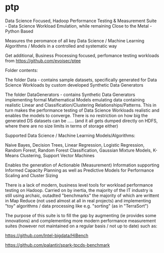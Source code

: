 # ptp
Data Science Focused, Hadoop Performance Testing & Measurement Suite - Data Science Workload Emulation, while remaining Close to the Metal - Python Based

Measures the peromance of all key Data Science / Machine Learning Algorithms / Models in a controlled and systematic way

Get additional, Business Processing focused, perfomance testing workloads from https://github.com/evoisec/ptee

Folder contents:

The folder Data - contains sample datasets, specifically generated for Data Science Workloads by custom developed Synthetic Data Generators

The folder DataGenerators - contains Synthetic Data Generators implementing formal Mathematical Models emulating data containing realistic Linear and Classification/Clustering Relationships/Patterns. This in turn makes the performance testing of Data Science Workloads realistic and enables the models to converge. There is no restriction on how big the generated DS datasets can be ….. (and it all gets dumped directly on HDFS, where there are no size limits in terms of storage either)

Supported Data Science / Machine Learning Models/Algorithms:

Naive Bayes, Decision Trees, Linear Regression, Logistic Regression, Random Forest, Random Forest Classification, Gaussian Mixture Models, K-Means Clustering, Support Vector Machines

Enables the generation of Actionable (Measurement) Information supporting Informed Capacity Planning as well as Predictive Models for Performance Scaling and Cluster Sizing  

There is a lack of modern, business level tools for workload performance testing on Hadoop. Carried on by inertia, the majority of the IT industry is still using archaic, outadted "benchmarks" the majority of which are writtent in Map Reduce (not used almost at all in real projects) and implementing "toy" algorithms / data processing like e.g. "sorting" (as in "TerraSort")

The purpose of this suite is to fill the gap by augmenting (ie provides some innovations) and complementing more modern performance measurement suites (however not maintained on a regular basis / not up to date) such as:

https://github.com/Intel-bigdata/HiBench

https://github.com/palantir/spark-tpcds-benchmark
